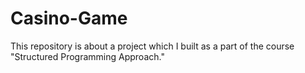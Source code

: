 # Casino-Game
This repository is about a project which I built as a part of the course "Structured Programming Approach."
